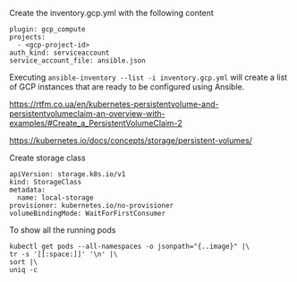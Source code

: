 Create the inventory.gcp.yml with the following content
```
plugin: gcp_compute
projects:
  - <gcp-project-id>
auth_kind: serviceaccount
service_account_file: ansible.json
```
Executing `ansible-inventory --list -i inventory.gcp.yml` will create a list of GCP instances that are ready to be configured using Ansible.



https://rtfm.co.ua/en/kubernetes-persistentvolume-and-persistentvolumeclaim-an-overview-with-examples/#Create_a_PersistentVolumeClaim-2

https://kubernetes.io/docs/concepts/storage/persistent-volumes/

Create storage class
```
apiVersion: storage.k8s.io/v1
kind: StorageClass
metadata:
  name: local-storage
provisioner: kubernetes.io/no-provisioner
volumeBindingMode: WaitForFirstConsumer
```


To show all the running pods
```
kubectl get pods --all-namespaces -o jsonpath="{..image}" |\
tr -s '[[:space:]]' '\n' |\
sort |\
uniq -c
```
